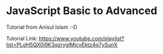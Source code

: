# JavaScript Basic to Advanced

Tutorial from Anisul Islam :-D

Tutorial Link: https://www.youtube.com/playlist?list=PLgH5QX0i9K3qzryglMjcyEktz4q7ySunX
